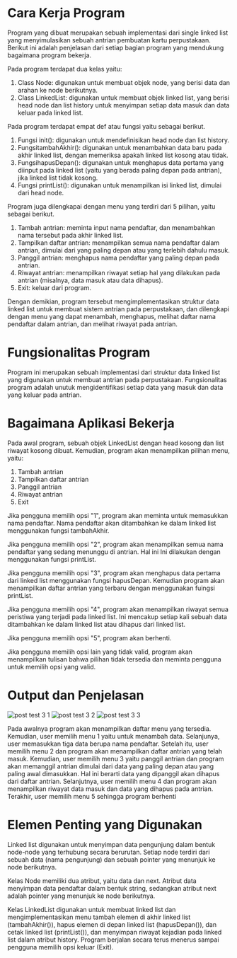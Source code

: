 # Cara Kerja Program
  Program yang dibuat merupakan sebuah implementasi dari single linked list yang menyimulasikan sebuah antrian pembuatan kartu perpustakaan. Berikut ini adalah penjelasan dari setiap bagian program yang mendukung bagaimana program bekerja.
  
Pada program terdapat dua kelas yaitu:
 
1. Class Node: digunakan untuk membuat objek node, yang berisi data dan arahan ke node berikutnya.
2. Class LinkedList: digunakan untuk membuat objek linked list, yang berisi head node dan list history untuk menyimpan setiap data masuk dan data keluar pada linked list.

Pada program terdapat empat def atau fungsi yaitu sebagai berikut.
  
1. Fungsi init(): digunakan untuk mendefinisikan head node dan list history.
2. FungsitambahAkhir(): digunakan untuk menambahkan data baru pada akhir linked list, dengan memeriksa apakah linked list kosong atau tidak.
3. FungsihapusDepan(): digunakan untuk menghapus data pertama yang diinput pada linked list (yaitu yang berada paling depan pada antrian), jika linked list tidak kosong.
4. Fungsi printList(): digunakan untuk menampilkan isi linked list, dimulai dari head node.

Program juga dilengkapai dengan menu yang terdiri dari 5 pilihan, yaitu sebagai berikut.
1. Tambah antrian: meminta input nama pendaftar, dan menambahkan nama tersebut pada akhir linked list.
2. Tampilkan daftar antrian: menampilkan semua nama pendaftar dalam antrian, dimulai dari yang paling depan atau yang terlebih dahulu masuk.
3. Panggil antrian: menghapus nama pendaftar yang paling depan pada antrian.
4. Riwayat antrian: menampilkan riwayat setiap hal yang dilakukan pada antrian (misalnya, data masuk atau data dihapus).
5. Exit: keluar dari program.

  Dengan demikian, program tersebut mengimplementasikan struktur data linked list untuk membuat sistem antrian pada perpustakaan, dan dilengkapi dengan menu yang dapat menambah, menghapus, melihat daftar nama pendaftar dalam antrian, dan melihat riwayat pada antrian.

# Fungsionalitas Program
  Program ini merupakan sebuah implementasi dari struktur data linked list yang digunakan untuk membuat antrian pada perpustakaan. Fungsionalitas program adalah unutuk mengidentifikasi setiap data yang masuk dan data yang keluar pada antrian.

# Bagaimana Aplikasi Bekerja
Pada awal program, sebuah objek LinkedList dengan head kosong dan list riwayat kosong dibuat. Kemudian, program akan menampilkan pilihan menu, yaitu:

1.	Tambah antrian
2.	Tampilkan daftar antrian
3.	Panggil antrian
4.	Riwayat antrian
5.	Exit

  Jika pengguna memilih opsi "1", program akan meminta untuk memasukkan nama pendaftar. Nama pendaftar akan ditambahkan ke dalam linked list menggunakan fungsi tambahAkhir.
  
  Jika pengguna memilih opsi "2", program akan menampilkan semua nama pendaftar yang sedang menunggu di antrian. Hal ini Ini dilakukan dengan menggunakan fungsi printList.
  
  Jika pengguna memilih opsi "3", program akan menghapus data pertama dari linked list menggunakan fungsi hapusDepan. Kemudian program akan menampilkan daftar antrian yang terbaru dengan menggunakan fuingsi printList.
  
  Jika pengguna memilih opsi "4", program akan menampilkan riwayat semua peristiwa yang terjadi pada linked list. Ini mencakup setiap kali sebuah data ditambahkan ke dalam linked list atau dihapus dari linked list.
  
  Jika pengguna memilih opsi "5", program akan berhenti.
  
  Jika pengguna memilih opsi lain yang tidak valid, program akan menampilkan tulisan bahwa pilihan tidak tersedia dan meminta pengguna untuk memilih opsi yang valid.
 
# Output dan Penjelasan
![post test 3 1](https://user-images.githubusercontent.com/127474858/225945499-1d4d3578-5f9e-4708-bf0f-0c7347f13a79.jpeg)
![post test 3 2](https://user-images.githubusercontent.com/127474858/225945633-4c829d61-27e4-48b8-a524-7e2bb88839d7.jpeg)
![post test 3 3](https://user-images.githubusercontent.com/127474858/225945723-77346e14-d98e-4a81-a8a5-2c9e47f7a8f0.jpeg)

  Pada awalnya program akan menampilkan daftar menu yang tersedia. Kemudian, user memilih menu 1 yaitu untuk menambah data. Selanjunya, user memasukkan tiga data berupa nama pendaftar. Setelah itu, user memilih menu 2 dan program akan menampilkan daftar antrian yang telah masuk. Kemudian, user memilih menu 3 yaitu panggil antrian dan program akan memanggil antrian dimulai dari data yang paling depan atau yang paling awal dimasukkan. Hal ini berarti data yang dipanggil akan dihapus dari daftar antrian. Selanjutnya, user memilih menu 4 dan program akan menampilkan riwayat data masuk dan data yang dihapus pada antrian. Terakhir, user memilih menu 5 sehingga program berhenti

# Elemen Penting yang Digunakan
  Linked list digunakan untuk menyimpan data pengunjung dalam bentuk node-node yang terhubung secara berurutan. Setiap node terdiri dari sebuah data (nama pengunjung) dan sebuah pointer yang menunjuk ke node berikutnya.
  
  Kelas Node memiliki dua atribut, yaitu data dan next. Atribut data menyimpan data pendaftar  dalam bentuk string, sedangkan atribut next adalah pointer yang menunjuk ke node berikutnya.
  
  Kelas LinkedList digunakan untuk membuat linked list dan mengimplementasikan menu tambah elemen di akhir linked list (tambahAkhir()), hapus elemen di depan linked list (hapusDepan()), dan cetak linked list (printList()), dan menyimpan riwayat kejadian pada linked list dalam atribut history. Program berjalan secara terus menerus sampai pengguna memilih opsi keluar (Exit).

